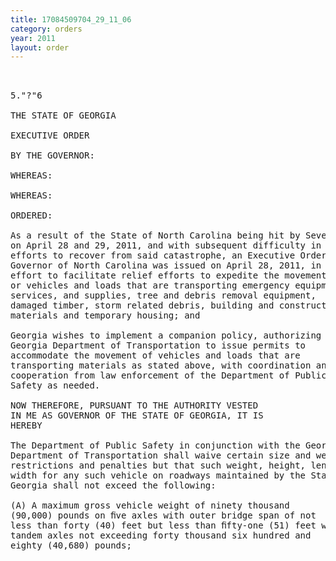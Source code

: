 ```yaml
---
title: 17084509704_29_11_06
category: orders
year: 2011
layout: order
---
```


<pre> 

5."?"6 

THE STATE OF GEORGIA

EXECUTIVE ORDER

BY THE GOVERNOR:

WHEREAS:

WHEREAS:

ORDERED:

As a result of the State of North Carolina being hit by Severe Storms
on April 28 and 29, 2011, and with subsequent difficulty in its
efforts to recover from said catastrophe, an Executive Order by the
Governor of North Carolina was issued on April 28, 2011, in an
effort to facilitate relief efforts to expedite the movement of vehicles
or vehicles and loads that are transporting emergency equipment,
services, and supplies, tree and debris removal equipment,
damaged timber, storm related debris, building and construction
materials and temporary housing; and

Georgia wishes to implement a companion policy, authorizing the
Georgia Department of Transportation to issue permits to
accommodate the movement of vehicles and loads that are
transporting materials as stated above, with coordination and
cooperation from law enforcement of the Department of Public
Safety as needed.

NOW THEREFORE, PURSUANT TO THE AUTHORITY VESTED
IN ME AS GOVERNOR OF THE STATE OF GEORGIA, IT IS
HEREBY

The Department of Public Safety in conjunction with the Georgia
Department of Transportation shall waive certain size and weight
restrictions and penalties but that such weight, height, length, and
width for any such vehicle on roadways maintained by the State of
Georgia shall not exceed the following:

(A) A maximum gross vehicle weight of ninety thousand
(90,000) pounds on ﬁve axles with outer bridge span of not
less than forty (40) feet but less than ﬁfty-one (51) feet with
tandem axles not exceeding forty thousand six hundred and
eighty (40,680) pounds;

</pre>
